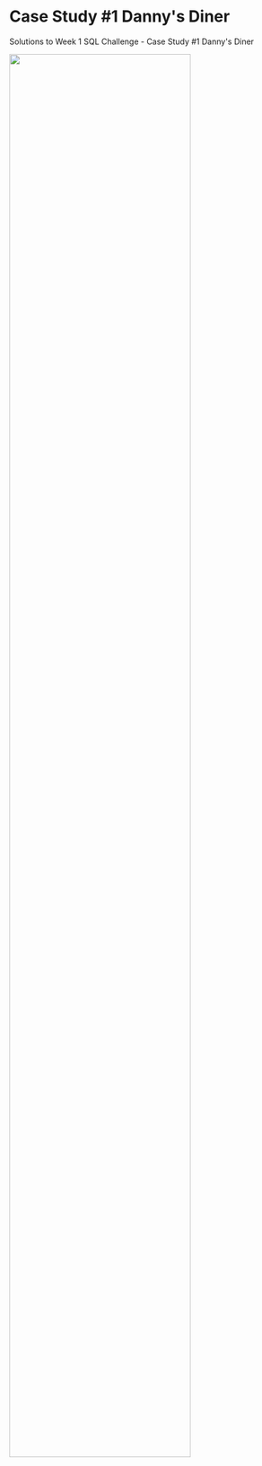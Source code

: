 # Case Study #1 Danny's Diner
Solutions to Week 1 SQL Challenge - Case Study #1 Danny's Diner

<a href="https://8weeksqlchallenge.com/case-study-1/">
<img src="https://8weeksqlchallenge.com/images/case-study-designs/1.png" width="80%">
</a>

